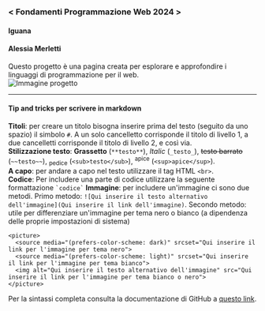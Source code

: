 ### < Fondamenti Programmazione Web 2024 >
####  Iguana
#### Alessia Merletti
Questo progetto è una pagina creata per esplorare e approfondire i linguaggi di programmazione per il web.  
![Immagine progetto](https://raw.githubusercontent.com/zumatt/Fondamenti-Programmazione-Web-24/main/Attivit%C3%A0/Nome%20Cognome/Progetto%20Finale/Screensho_PaginaRepo_EsempioProgetto.png)

---

#### Tip and tricks per scrivere in markdown
**Titoli**: per creare un titolo bisogna inserire prima del testo (seguito da uno spazio) il simbolo `#`. A un solo cancelletto corrisponde il titolo di livello 1, a due cancelletti corrisponde il titolo di livello 2, e così via.<br>
**Stilizzazione testo**: **Grassetto** (`**testo**`), _Italic_ (`_testo_`), ~~testo barrato~~ (`~~testo~~`), <sub>pedice</sub> (`<sub>testo</sub>`), <sup>apice</sup> (`<sup>apice</sup>`).<br>
**A capo**: per andare a capo nel testo utilizzare il tag HTML `<br>`.<br>
**Codice**: Per includere una parte di codice utilizzare la seguente formattazione ``` `codice` ```
**Immagine**: per includere un'immagine ci sono due metodi. Primo metodo: ```![Qui inserire il testo alternativo dell'immagine](Qui inserire il link dell'immagine)```.
Secondo metodo: utile per differenziare un'immagine per tema nero o bianco (a dipendenza delle proprie impostazioni di sistema)
```
<picture>
  <source media="(prefers-color-scheme: dark)" srcset="Qui inserire il link per l'immagine per tema nero">
  <source media="(prefers-color-scheme: light)" srcset="Qui inserire il link per l'immagine per tema bianco">
  <img alt="Qui inserire il testo alternativo dell'immagine" src="Qui inserire il link per l'immagine per tema bianco o nero">
</picture>
```
Per la sintassi completa consulta la documentazione di GitHub a [questo link](https://docs.github.com/en/get-started/writing-on-github/getting-started-with-writing-and-formatting-on-github/basic-writing-and-formatting-syntax).
